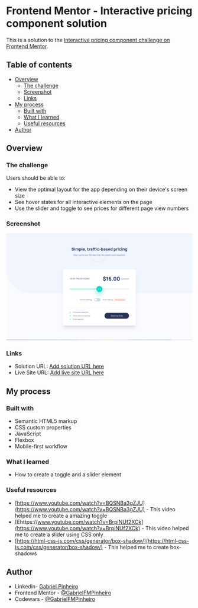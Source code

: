 # Frontend Mentor - Interactive pricing component solution

This is a solution to the [Interactive pricing component challenge on Frontend Mentor](https://www.frontendmentor.io/challenges/interactive-pricing-component-t0m8PIyY8). 

## Table of contents

- [Overview](#overview)
  - [The challenge](#the-challenge)
  - [Screenshot](#screenshot)
  - [Links](#links)
- [My process](#my-process)
  - [Built with](#built-with)
  - [What I learned](#what-i-learned)
  - [Useful resources](#useful-resources)
- [Author](#author)

## Overview

### The challenge

Users should be able to:

- View the optimal layout for the app depending on their device's screen size
- See hover states for all interactive elements on the page
- Use the slider and toggle to see prices for different page view numbers

### Screenshot

![](./design/my_project_desktop.png)
[](./design/my_project_mobile.png)

### Links

- Solution URL: [Add solution URL here](https://your-solution-url.com)
- Live Site URL: [Add live site URL here](https://your-live-site-url.com)

## My process

### Built with

- Semantic HTML5 markup
- CSS custom properties
- JavaScript
- Flexbox
- Mobile-first workflow

### What I learned

- How to create a toggle and a slider element

### Useful resources

- [https://www.youtube.com/watch?v=BQSNBa3gZJU](https://www.youtube.com/watch?v=BQSNBa3gZJU) - This video helped me to create a amazing toggle
- [Ehttps://www.youtube.com/watch?v=BrpiNUf2XCk](https://www.youtube.com/watch?v=BrpiNUf2XCk) - This video helped me to create a slider using CSS only
- [https://html-css-js.com/css/generator/box-shadow/](https://html-css-js.com/css/generator/box-shadow/) - This helped me to create box-shadows

## Author

- Linkedin- [Gabriel Pinheiro](https://www.linkedin.com/feed/)
- Frontend Mentor - [@GabrielFMPinheiro](https://www.frontendmentor.io/profile/GabrielFMPinheiro)
- Codewars - [@GabrielFMPinheiro](https://www.codewars.com/users/GabrielFMPinheiro)
